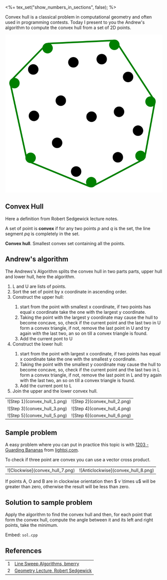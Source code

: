<%= tex_set("show_numbers_in_sections", false); %>

<p>Convex hull is a classical problem in computational geometry and often used in programming contests. Today I present to you  the Andrew's algorithm to compute the convex hull from a set of 2D points. </p>

![Convex Hull](convex_hull_0.svg)

## Convex Hull
<p>Here a definition from Robert Sedgewick lecture notes.</p>

<div class="box">
<p>A set of point is <strong>convex</strong> if for any two points <em>p</em> and <em>q</em> is the set, the line segment <em>pq</em> is completely in the set.</p>
  
<p><strong>Convex hull</strong>. Smallest convex set containing all the points.</p>
</div>

## Andrew's algorithm
<p>The Andrews's Algorithm splits the convex hull in two parts parts, upper hull and lower hull, here the algorithm.</p>

<ol>
  <li>L and U are lists of points.</li>
  <li>Sort the set of point by x coordinate in ascending order.</li>
  <li>Construct the upper hull:</li>
  <ol>
    <li>start from the point with smallest x coordinate, if two points has equal x coordinate take the one with the largest y coordinate.</li>
    <li>Taking the point with the largest y coordinate may cause the hull to become concave, so, check if the current point and the last two in U form a convex triangle, if not, remove the last point in U and try again with the last two, an so on till a convex triangle is found.</li>
    <li>Add the current pont to U</li>
  </ol>
  <li>Construct the lower hull:</li>
  <ol>
    <li>start from the point with largest x coordinate, if two points has equal x coordinate take the one with the smallest y coordinate.</li>
    <li>Taking the point with the smallest y coordinate may cause the hull to become concave, so, check if the current point and the last two in L form a convex triangle, if not, remove the last point in L and try again with the last two, an so on till a convex triangle is found.</li>
    <li>Add the current pont to L</li>
  </ol>
  <li>Join the upper and the lower convex hull.</li>
</ol>

<table>
<tr>
<td>![Step 1](convex_hull_1.png)
<td>![Step 2](convex_hull_2.png)
</tr>
<tr>
<td>![Step 3](convex_hull_3.png)
<td>![Step 4](convex_hull_4.png)
</tr>
<tr>
<td>![Step 5](convex_hull_5.png)
<td>![Step 6](convex_hull_6.png)
</tr>
</table>

## Sample problem

<p>A easy problem where you can put in practice this topic is with <a href="http://lightoj.com/volume_showproblem.php?problem=1203" target="_blank">1203 - Guarding Bananas</a> from <a href="http://lightoj.com/" target="_blank">lightoj.com</a>.</p>

<p>To check if three point are convex you can use a vector cross product.</p>

<table>
<tr>
<td>![Clockwise](convex_hull_7.png)
<td>![Anticlockwise](convex_hull_8.png)
</tr>
</table>

<p>If points A, O and B are in clockwise orientation then $ v \times u$ will be greater than zero, otherwise the result will be less than  zero.</p>

## Solution to sample problem

<p>Apply the algorithm to find the convex hull and then, for each point that form the convex hull, compute the angle between it and its left and right points, take the minimum.</p>

Embed: `sol.cpp`

## References
<table border="0">
  <tr><td>1</td> <td><a href="http://community.topcoder.com/tc?module=Static&d1=tutorials&d2=lineSweep" target="_blank">Line Sweep Algorithms, bmerry</a></td></tr>
  <tr><td>2</td> <td><a href="http://www.cs.princeton.edu/courses/archive/fall05/cos226/lectures/geometry.pdf" target="_blank">Geometry Lecture, Robert Sedgewick</a></td></tr>
</table>
